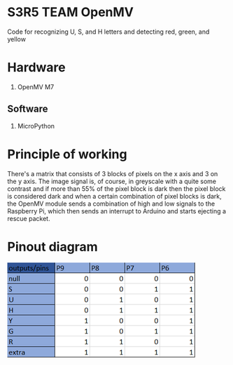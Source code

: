 # S3R5 TEAM OpenMV

Code for recognizing U, S, and H letters and detecting red, green, and yellow


# Hardware

1. OpenMV M7

## Software 

1. MicroPython


# Principle of working

There's a matrix that consists of 3 blocks of pixels on the x axis and 3 on the y axis. The image signal is, of course, in greyscale with a quite some contrast and if more than 55% of the pixel block is dark then the pixel block is considered dark and when a certain combination of pixel blocks is dark, the OpenMV module sends a combination of high and low signals to the Raspberry Pi, which then sends an interrupt to Arduino and starts ejecting a rescue packet.

# Pinout diagram

![Pinout diagram](https://github.com/s3r5-robotics/S3R5-TEAM-OpenMV-2021/blob/main/unknown.png)